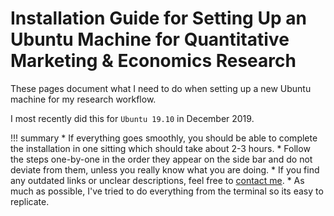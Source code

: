 # Installation Guide for Setting Up an Ubuntu Machine for Quantitative Marketing & Economics Research

These pages document what I need to do when setting up a new Ubuntu machine for my research workflow.

I most recently did this for `Ubuntu 19.10` in December 2019.


!!! summary
    * If everything goes smoothly, you should be able to complete the installation in one sitting which should take about 2-3 hours.
    * Follow the steps one-by-one in the order they appear on the side bar and do not deviate from them, unless you really know what you are doing.
    * If you find any outdated links or unclear descriptions, feel free to [contact me](/contact/).
    * As much as possible, I've tried to do everything from the terminal so its easy to replicate.